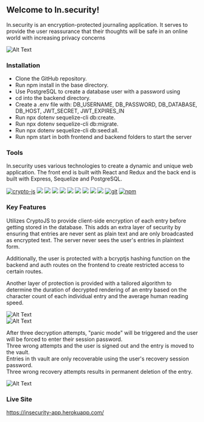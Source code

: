## Welcome to In.security!

In.security is an encryption-protected journaling application. It serves to provide the user reassurance that their thoughts will be safe in an online world with increasing privacy concerns

![Alt Text](https://media.giphy.com/media/yUjsQNcMOko42wse8w/giphy.gif)<br/>


### Installation
* Clone the GitHub repository.
* Run npm install in the base directory.
* Use  PostgreSQL to create a database user with a password using
* cd into the backend directory.
* Create a .env file with: DB_USERNAME, DB_PASSWORD, DB_DATABASE, DB_HOST, JWT_SECRET, JWT_EXPIRES_IN
* Run npx dotenv sequelize-cli db:create.
* Run npx dotenv sequelize-cli db:migrate.
* Run npx dotenv sequelize-cli db:seed:all.
* Run npm start in both frontend and backend folders to start the server

### Tools
In.security uses various technologies to create a dynamic and unique web application. The front end is built with React and Redux and the back end is built with Express, Sequelize and PostgreSQL.

<a href="https://www.npmjs.com/package/crypto-js"><img alt="crypto-js" src="https://img.shields.io/badge/-CryptoJS-brightgreen" /></a>
<a href="https://developer.mozilla.org/en-US/docs/Web/JavaScript"><img src="https://img.shields.io/badge/-JavaScript-F7DF1E?logo=JavaScript&logoColor=333333" /></a>
<a href="https://www.heroku.com/"><img src="https://img.shields.io/badge/-Heroku-430098?logo=Heroku" /></a>
<a href="https://www.npmjs.com/package/express"><img src="https://img.shields.io/badge/-Express.js-000000?logo=Express" /></a>
<a href="https://www.postgresql.org/"><img src="https://img.shields.io/badge/-PostgreSQL-336791?logo=PostgreSQL" /></a>
<a href="https://reactjs.org/"><img src="https://img.shields.io/badge/-React-61DAFB?logo=React&logoColor=333333" /></a>
<a href="https://redux.js.org/"><img src="https://img.shields.io/badge/-Redux-764ABC?logo=Redux" /></a>
<a href="https://sequelize.org/"><img src="https://img.shields.io/badge/-Sequelize-039BE5" /></a>
<a href="https://developer.mozilla.org/en-US/docs/Web/CSS"><img src="https://img.shields.io/badge/-CSS3-1572B6?logo=CSS3" /></a>
<a href="https://developer.mozilla.org/en-US/docs/Web/HTML"><img src="https://img.shields.io/badge/-HTML5-E34F26?logo=HTML5&logoColor=ffffff" /></a>
<a href="#"><img alt="git" src="https://img.shields.io/badge/-Git-F05032?style=flat-square&logo=git&logoColor=white" /></a>
<a href="https://www.npmjs.com/"><img alt="npm" src="https://img.shields.io/badge/-NPM-CB3837?style=flat-square&logo=npm&logoColor=white" /></a>

### Key Features


Utilizes CryptoJS to provide client-side encryption of each entry before getting stored in the database. This adds an extra layer of security by ensuring that entries are never sent as plain text and are only broadcasted as encrypted text. The server never sees the user's entries in plaintext form.

Additionally, the user is protected with a bcryptjs hashing function on the backend and auth routes on the frontend to create restricted access to certain routes.

Another layer of protection is provided with a tailored algorithm to determine the duration of decrypted rendering of an entry based on the character count of each individual entry and the average human reading speed.


![Alt Text](https://media.giphy.com/media/NFA8SCyu8QybvFvgpf/giphy.gif)<br/>
![Alt Text](https://media.giphy.com/media/gNP20j8FtUSQNf0tVV/giphy.gif)<br/>


After three decryption attempts, "panic mode" will be triggered and the user will be forced to enter their session password.<br/>Three wrong attempts and the user is signed out and the entry is moved to the vault.<br/>Entries in th vault are only recoverable using the user's recovery session password. <br/>Three wrong recovery attempts results in permanent deletion of the entry.

![Alt Text](https://media.giphy.com/media/HnR7WJzpCvomGQfGeF/giphy.gif)<br/>

### Live Site
https://insecurity-app.herokuapp.com/
